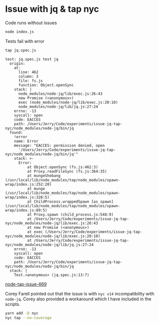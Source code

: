 # Issue with jq & tap nyc

Code runs without issues

```bash
node index.js
```

Tests fail with error

```bash
tap jq.spec.js
```

```error
test: jq.spec.js test jq
  origin:
    at:
      line: 462
      column: 3
      file: fs.js
      function: Object.openSync
    stack: |
      node_modules/node-jq/lib/exec.js:26:43
      new Promise (<anonymous>)
      exec (node_modules/node-jq/lib/exec.js:20:10)
      node_modules/node-jq/lib/jq.js:27:24
    errno: -13
    syscall: open
    code: EACCES
    path: /Users/Jerry/Code/experiments/issue-jq-tap-nyc/node_modules/node-jq/bin/jq
  found:
    !error
    name: Error
    message: "EACCES: permission denied, open
      '/Users/Jerry/Code/experiments/issue-jq-tap-nyc/node_modules/node-jq/bin/jq'"
    stack: >-
      Error:
          at Object.openSync (fs.js:462:3)
          at Proxy.readFileSync (fs.js:364:35)
          at mungeShebang (/usr/local/lib/node_modules/tap/node_modules/spawn-wrap/index.js:252:20)
          at munge (/usr/local/lib/node_modules/tap/node_modules/spawn-wrap/index.js:328:5)
          at ChildProcess.wrappedSpawn [as spawn] (/usr/local/lib/node_modules/tap/node_modules/spawn-wrap/index.js:89:5)
          at Proxy.spawn (child_process.js:548:9)
          at /Users/Jerry/Code/experiments/issue-jq-tap-nyc/node_modules/node-jq/lib/exec.js:26:43
          at new Promise (<anonymous>)
          at exec (/Users/Jerry/Code/experiments/issue-jq-tap-nyc/node_modules/node-jq/lib/exec.js:20:10)
          at /Users/Jerry/Code/experiments/issue-jq-tap-nyc/node_modules/node-jq/lib/jq.js:27:24
    errno: -13
    syscall: open
    code: EACCES
    path: /Users/Jerry/Code/experiments/issue-jq-tap-nyc/node_modules/node-jq/bin/jq
  stack: |
    Test.<anonymous> (jq.spec.js:13:7)
```

[node-tap-issue-669](https://github.com/tapjs/node-tap/issues/669)

Corey Farell pointed out that the issue is with `nyc v14` incompatibility with `node-jq`. Corey also provided a workaround which I have included in the scripts.

```bash
yarn add -D nyc
nyc tap --no-coverage
```
